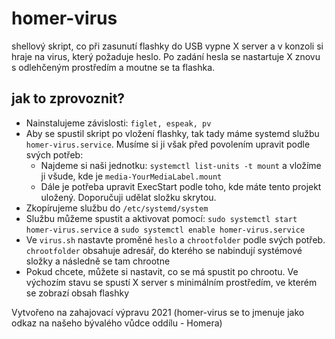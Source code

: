 # homer-virus
shellový skript, co při zasunutí flashky do USB vypne X server a v konzoli si hraje na virus, který požaduje heslo. Po zadání hesla se nastartuje X znovu s odlehčeným prostředím a moutne se ta flashka.
## jak to zprovoznit?
* Nainstalujeme závislosti: `figlet, espeak, pv`
* Aby se spustil skript po vložení flashky, tak tady máme systemd službu `homer-virus.service`. Musíme si ji však před povolením upravit podle svých potřeb:
    * Najdeme si naši jednotku: `systemctl list-units -t mount` a vložíme ji všude, kde je `media-YourMediaLabel.mount`
    * Dále je potřeba upravit ExecStart podle toho, kde máte tento projekt uložený. Doporučuji udělat složku skrytou.
* Zkopírujeme službu do `/etc/systemd/system`
* Službu můžeme spustit a aktivovat pomocí: `sudo systemctl start homer-virus.service` a `sudo systemctl enable homer-virus.service`
* Ve `virus.sh` nastavte proměné `heslo` a `chrootfolder` podle svých potřeb. `chrootfolder` obsahuje adresář, do kterého se nabindují systémové složky a následně se tam chrootne
* Pokud chcete, můžete si nastavit, co se má spustit po chrootu. Ve výchozím stavu se spustí X server s minimálním prostředím, ve kterém se zobrazí obsah flashky

Vytvořeno na zahajovací výpravu 2021
(homer-virus se to jmenuje jako odkaz na našeho bývalého vůdce oddílu - Homera)
